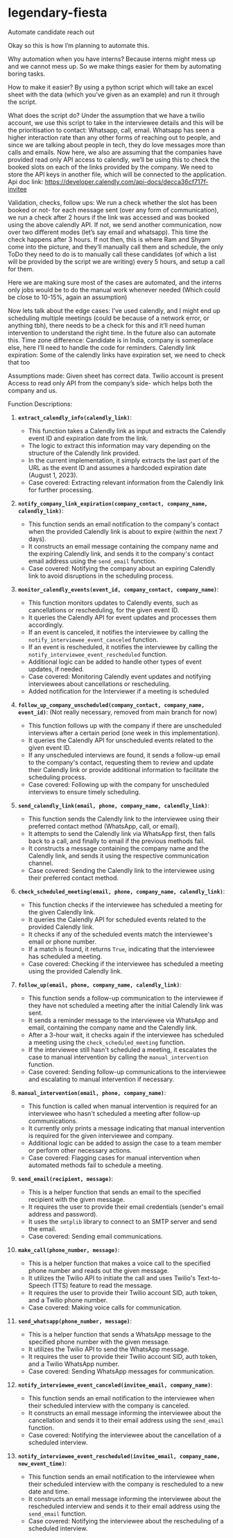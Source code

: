 # legendary-fiesta
Automate candidate reach out

Okay so this is how I’m planning to automate this.

Why automation when you have interns?
Because interns might mess up and we cannot mess up. So we make things easier for them by automating boring tasks.

How to make it easier?
By using a python script which will take an excel sheet with the data (which you’ve given as an example) and run it through the script.

What does the script do?
Under the assumption that we have a twilio account, we use this script to take in the interviewee details and this will be the prioritisation to contact: Whatsapp, call, email. Whatsapp has seen a higher interaction rate than any other forms of reaching out to people, and since we are talking about people in tech, they do love messages more than calls and emails.
Now here, we also are assuming that the companies have provided read only API access to calendly, we’ll be using this to check the booked slots on each of the links provided by the company. We need to store the API keys in another file, which will be connected to the application. Api doc link: https://developer.calendly.com/api-docs/decca36cf717f-invitee

Validation, checks, follow ups: We run a check whether the slot has been booked or not- for each message sent (over any form of communication), we run a check after 2 hours if the link was accessed and was booked using the above calendly API. If not, we send another communication, now over two different modes (let’s say email and whatsapp). This time the check happens after 3 hours. If not then, this is where Ram and Shyam come into the picture, and they’ll manually call them and schedule, the only ToDo they need to do is to manually call these candidates (of which a list will be provided by the script we are writing) every 5 hours, and setup a call for them.

Here we are making sure most of the cases are automated, and the interns only jobs would be to do the manual work whenever needed (Which could be close to 10-15%, again an assumption)

Now lets talk about the edge cases:
        I’ve used calendly, and I might end up scheduling multiple meetings (could be because of a network error, or anything tbh), there needs to be a check for this and it’ll need human intervention to understand the right time. In the future also can automate this.
        Time zone difference: Candidate is in India, company is someplace else, here I’ll need to handle the code for reminders.
        Calendly link expiration: Some of the calendly links have expiration set, we need to check that too

Assumptions made:
        Given sheet has correct data.
        Twilio account is present
        Access to read only API from the company’s side- which helps both the company and us.


Function Descriptions:


1. **`extract_calendly_info(calendly_link)`**:
   - This function takes a Calendly link as input and extracts the Calendly event ID and expiration date from the link.
   - The logic to extract this information may vary depending on the structure of the Calendly link provided.
   - In the current implementation, it simply extracts the last part of the URL as the event ID and assumes a hardcoded expiration date (August 1, 2023).
   - Case covered: Extracting relevant information from the Calendly link for further processing.

2. **`notify_company_link_expiration(company_contact, company_name, calendly_link)`**:
   - This function sends an email notification to the company's contact when the provided Calendly link is about to expire (within the next 7 days).
   - It constructs an email message containing the company name and the expiring Calendly link, and sends it to the company's contact email address using the `send_email` function.
   - Case covered: Notifying the company about an expiring Calendly link to avoid disruptions in the scheduling process.

3. **`monitor_calendly_events(event_id, company_contact, company_name)`**:
   - This function monitors updates to Calendly events, such as cancellations or rescheduling, for the given event ID.
   - It queries the Calendly API for event updates and processes them accordingly.
   - If an event is canceled, it notifies the interviewee by calling the `notify_interviewee_event_canceled` function.
   - If an event is rescheduled, it notifies the interviewee by calling the `notify_interviewee_event_rescheduled` function.
   - Additional logic can be added to handle other types of event updates, if needed.
   - Case covered: Monitoring Calendly event updates and notifying interviewees about cancellations or rescheduling.
   - Added notification for the Interviewer if a meeting is scheduled

4. **`follow_up_company_unscheduled(company_contact, company_name, event_id)`**: (Not really necessary, removed from main branch for now)
   - This function follows up with the company if there are unscheduled interviews after a certain period (one week in this implementation).
   - It queries the Calendly API for unscheduled events related to the given event ID.
   - If any unscheduled interviews are found, it sends a follow-up email to the company's contact, requesting them to review and update their Calendly link or provide additional information to facilitate the scheduling process.
   - Case covered: Following up with the company for unscheduled interviews to ensure timely scheduling.

5. **`send_calendly_link(email, phone, company_name, calendly_link)`**:
   - This function sends the Calendly link to the interviewee using their preferred contact method (WhatsApp, call, or email).
   - It attempts to send the Calendly link via WhatsApp first, then falls back to a call, and finally to email if the previous methods fail.
   - It constructs a message containing the company name and the Calendly link, and sends it using the respective communication channel.
   - Case covered: Sending the Calendly link to the interviewee using their preferred contact method.

6. **`check_scheduled_meeting(email, phone, company_name, calendly_link)`**:
   - This function checks if the interviewee has scheduled a meeting for the given Calendly link.
   - It queries the Calendly API for scheduled events related to the provided Calendly link.
   - It checks if any of the scheduled events match the interviewee's email or phone number.
   - If a match is found, it returns `True`, indicating that the interviewee has scheduled a meeting.
   - Case covered: Checking if the interviewee has scheduled a meeting using the provided Calendly link.

7. **`follow_up(email, phone, company_name, calendly_link)`**:
   - This function sends a follow-up communication to the interviewee if they have not scheduled a meeting after the initial Calendly link was sent.
   - It sends a reminder message to the interviewee via WhatsApp and email, containing the company name and the Calendly link.
   - After a 3-hour wait, it checks again if the interviewee has scheduled a meeting using the `check_scheduled_meeting` function.
   - If the interviewee still hasn't scheduled a meeting, it escalates the case to manual intervention by calling the `manual_intervention` function.
   - Case covered: Sending follow-up communications to the interviewee and escalating to manual intervention if necessary.

8. **`manual_intervention(email, phone, company_name)`**:
   - This function is called when manual intervention is required for an interviewee who hasn't scheduled a meeting after follow-up communications.
   - It currently only prints a message indicating that manual intervention is required for the given interviewee and company.
   - Additional logic can be added to assign the case to a team member or perform other necessary actions.
   - Case covered: Flagging cases for manual intervention when automated methods fail to schedule a meeting.

9. **`send_email(recipient, message)`**:
   - This is a helper function that sends an email to the specified recipient with the given message.
   - It requires the user to provide their email credentials (sender's email address and password).
   - It uses the `smtplib` library to connect to an SMTP server and send the email.
   - Case covered: Sending email communications.

10. **`make_call(phone_number, message)`**:
    - This is a helper function that makes a voice call to the specified phone number and reads out the given message.
    - It utilizes the Twilio API to initiate the call and uses Twilio's Text-to-Speech (TTS) feature to read the message.
    - It requires the user to provide their Twilio account SID, auth token, and a Twilio phone number.
    - Case covered: Making voice calls for communication.

11. **`send_whatsapp(phone_number, message)`**:
    - This is a helper function that sends a WhatsApp message to the specified phone number with the given message.
    - It utilizes the Twilio API to send the WhatsApp message.
    - It requires the user to provide their Twilio account SID, auth token, and a Twilio WhatsApp number.
    - Case covered: Sending WhatsApp messages for communication.

12. **`notify_interviewee_event_canceled(invitee_email, company_name)`**:
    - This function sends an email notification to the interviewee when their scheduled interview with the company is canceled.
    - It constructs an email message informing the interviewee about the cancellation and sends it to their email address using the `send_email` function.
    - Case covered: Notifying the interviewee about the cancellation of a scheduled interview.

13. **`notify_interviewee_event_rescheduled(invitee_email, company_name, new_event_time)`**:
    - This function sends an email notification to the interviewee when their scheduled interview with the company is rescheduled to a new date and time.
    - It constructs an email message informing the interviewee about the rescheduled interview and sends it to their email address using the `send_email` function.
    - Case covered: Notifying the interviewee about the rescheduling of a scheduled interview.


